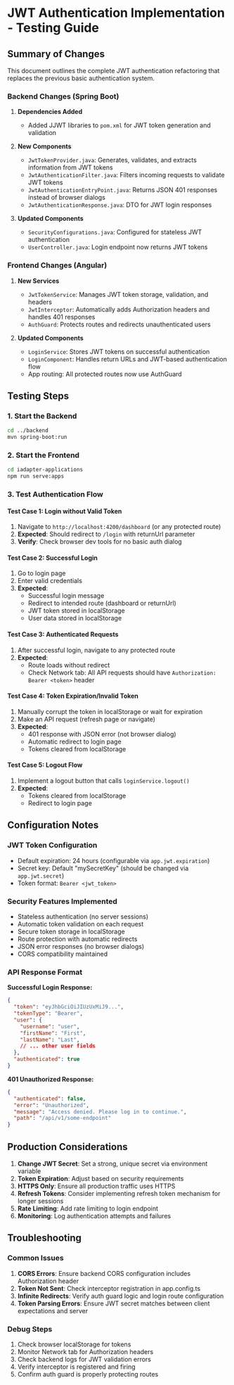 # JWT Authentication Implementation - Testing Guide

## Summary of Changes

This document outlines the complete JWT authentication refactoring that replaces the previous basic authentication system.

### Backend Changes (Spring Boot)

1. **Dependencies Added**
   - Added JJWT libraries to `pom.xml` for JWT token generation and validation

2. **New Components**
   - `JwtTokenProvider.java`: Generates, validates, and extracts information from JWT tokens
   - `JwtAuthenticationFilter.java`: Filters incoming requests to validate JWT tokens
   - `JwtAuthenticationEntryPoint.java`: Returns JSON 401 responses instead of browser dialogs
   - `JwtAuthenticationResponse.java`: DTO for JWT login responses

3. **Updated Components**
   - `SecurityConfigurations.java`: Configured for stateless JWT authentication
   - `UserController.java`: Login endpoint now returns JWT tokens

### Frontend Changes (Angular)

1. **New Services**
   - `JwtTokenService`: Manages JWT token storage, validation, and headers
   - `JwtInterceptor`: Automatically adds Authorization headers and handles 401 responses
   - `AuthGuard`: Protects routes and redirects unauthenticated users

2. **Updated Components**
   - `LoginService`: Stores JWT tokens on successful authentication
   - `LoginComponent`: Handles return URLs and JWT-based authentication flow
   - App routing: All protected routes now use AuthGuard

## Testing Steps

### 1. Start the Backend
```bash
cd ../backend
mvn spring-boot:run
```

### 2. Start the Frontend
```bash
cd iadapter-applications
npm run serve:apps
```

### 3. Test Authentication Flow

#### Test Case 1: Login without Valid Token
1. Navigate to `http://localhost:4200/dashboard` (or any protected route)
2. **Expected**: Should redirect to `/login` with returnUrl parameter
3. **Verify**: Check browser dev tools for no basic auth dialog

#### Test Case 2: Successful Login
1. Go to login page
2. Enter valid credentials
3. **Expected**: 
   - Successful login message
   - Redirect to intended route (dashboard or returnUrl)
   - JWT token stored in localStorage
   - User data stored in localStorage

#### Test Case 3: Authenticated Requests
1. After successful login, navigate to any protected route
2. **Expected**: 
   - Route loads without redirect
   - Check Network tab: All API requests should have `Authorization: Bearer <token>` header

#### Test Case 4: Token Expiration/Invalid Token
1. Manually corrupt the token in localStorage or wait for expiration
2. Make an API request (refresh page or navigate)
3. **Expected**: 
   - 401 response with JSON error (not browser dialog)
   - Automatic redirect to login page
   - Tokens cleared from localStorage

#### Test Case 5: Logout Flow
1. Implement a logout button that calls `loginService.logout()`
2. **Expected**: 
   - Tokens cleared from localStorage
   - Redirect to login page

## Configuration Notes

### JWT Token Configuration
- Default expiration: 24 hours (configurable via `app.jwt.expiration`)
- Secret key: Default "mySecretKey" (should be changed via `app.jwt.secret`)
- Token format: `Bearer <jwt_token>`

### Security Features Implemented
- Stateless authentication (no server sessions)
- Automatic token validation on each request
- Secure token storage in localStorage
- Route protection with automatic redirects
- JSON error responses (no browser dialogs)
- CORS compatibility maintained

### API Response Format
**Successful Login Response:**
```json
{
  "token": "eyJhbGciOiJIUzUxMiJ9...",
  "tokenType": "Bearer",
  "user": {
    "username": "user",
    "firstName": "First",
    "lastName": "Last",
    // ... other user fields
  },
  "authenticated": true
}
```

**401 Unauthorized Response:**
```json
{
  "authenticated": false,
  "error": "Unauthorized",
  "message": "Access denied. Please log in to continue.",
  "path": "/api/v1/some-endpoint"
}
```

## Production Considerations

1. **Change JWT Secret**: Set a strong, unique secret via environment variable
2. **Token Expiration**: Adjust based on security requirements
3. **HTTPS Only**: Ensure all production traffic uses HTTPS
4. **Refresh Tokens**: Consider implementing refresh token mechanism for longer sessions
5. **Rate Limiting**: Add rate limiting to login endpoint
6. **Monitoring**: Log authentication attempts and failures

## Troubleshooting

### Common Issues
1. **CORS Errors**: Ensure backend CORS configuration includes Authorization header
2. **Token Not Sent**: Check interceptor registration in app.config.ts
3. **Infinite Redirects**: Verify auth guard logic and login route configuration
4. **Token Parsing Errors**: Ensure JWT secret matches between client expectations and server

### Debug Steps
1. Check browser localStorage for tokens
2. Monitor Network tab for Authorization headers
3. Check backend logs for JWT validation errors
4. Verify interceptor is registered and firing
5. Confirm auth guard is properly protecting routes
